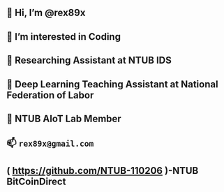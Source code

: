 ## 👋 Hi, I’m @rex89x
## 👀 I’m interested in Coding
## 🌱 Researching Assistant at NTUB IDS
## 🌱 Deep Learning Teaching Assistant at National Federation of Labor
## 🌱 NTUB AIoT Lab Member
## 📫 `rex89x@gmail.com`
## ( https://github.com/NTUB-110206 )-NTUB BitCoinDirect

<!---
rex89x/rex89x is a ✨ special ✨ repository because its `README.md` (this file) appears on your GitHub profile.
You can click the Preview link to take a look at your changes.
--->

